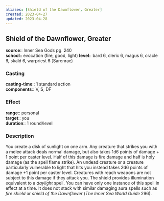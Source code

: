 ```yaml
---
aliases: [Shield of the Dawnflower, Greater]
created: 2023-04-27
updated: 2023-04-28
---
```


## Shield of the Dawnflower, Greater

**source**:: Inner Sea Gods pg. 240  
**school**:: evocation (fire, good, light)
**level**:: bard 6, cleric 6, magus 6, oracle 6, skald 6, warpriest 6 (Sarenrae)

### Casting

**casting-time**:: 1 standard action  
**components**:: V, S, DF

### Effect

**range**:: personal  
**target**:: you  
**duration**:: 1 round/level

### Description

You create a disk of sunlight on one arm. Any creature that strikes you with a melee attack deals normal damage, but also takes 1d6 points of damage + 1 point per caster level. Half of this damage is fire damage and half is holy damage (as the spell flame strike). An undead creature or a creature particularly vulnerable to light that hits you instead takes 2d6 points of damage +1 point per caster level. Creatures with reach weapons are not subject to this damage if they attack you. The shield provides illumination equivalent to a *daylight* spell. You can have only one instance of this spell in effect at a time. It does not stack with similar damaging aura spells such as *fire shield* or *shield of the Dawnflower* (*The Inner Sea World Guide* 296).
